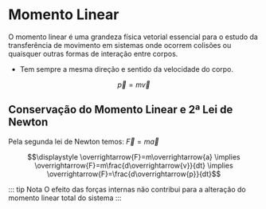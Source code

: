 # Momento Linear

O momento linear é uma grandeza física vetorial essencial para o estudo da transferência de movimento em sistemas onde ocorrem colisões ou quaisquer outras formas de interação entre corpos.

- Tem sempre a mesma direção e sentido da velocidade do corpo.

$$\overrightarrow p = m \overrightarrow v$$

## Conservação do Momento Linear e 2ª Lei de Newton

Pela segunda lei de Newton temos: $\overrightarrow{F}=m\overrightarrow{a}$

$$\displaystyle \overrightarrow{F}=m\overrightarrow{a} \implies \overrightarrow{F}=m\frac{d\overrightarrow{v}}{dt} \implies \overrightarrow{F}=\frac{d\overrightarrow{p}}{dt}$$

::: tip Nota
O efeito das forças internas não contribui para a alteração do momento linear total do sistema
:::

